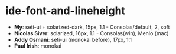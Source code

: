 # ide-font-and-lineheight

- **My**: seti-ui + solarized-dark, 15px, 1.1 - Consolas/default, 2, soft
- **Nicolas Siver**: solarized, 16px, 1.1 - Consolas(win), Menlo (mac)
- **Addy Osmani**: seti-ui (monokai before), 17px, 1.1
- **Paul Irish**: monokai
